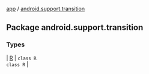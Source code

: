 [app](../index.md) / [android.support.transition](.)

## Package android.support.transition

### Types

| [R](-r/index.md) | `class R`<br>`class R` |

